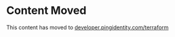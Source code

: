 # Content Moved

This content has moved to [developer.pingidentity.com/terraform](https://developer.pingidentity.com/terraform/products/pingdirectory/getting_started.html)
